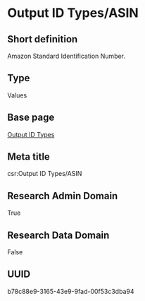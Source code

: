 # Output ID Types/ASIN
## Short definition
Amazon Standard Identification Number.
## Type
Values
## Base page
[Output ID Types](../../Picklists/Output%20ID%20Types.md)
## Meta title
csr:Output ID Types/ASIN
## Research Admin Domain
True
## Research Data Domain
False
## UUID
b78c88e9-3165-43e9-9fad-00f53c3dba94
